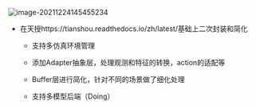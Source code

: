 

![image-20211224145455234](bearRL\README.assets\image-20211224145455234.png)

* 在天授https://tianshou.readthedocs.io/zh/latest/基础上二次封装和简化

  * 支持多仿真环境管理

  * 添加Adapter抽象层，处理观测和特征的转换，action的适配等

  * Buffer层进行简化，针对不同的场景做了细化处理

  * 支持多模型后端（Doing）

    
